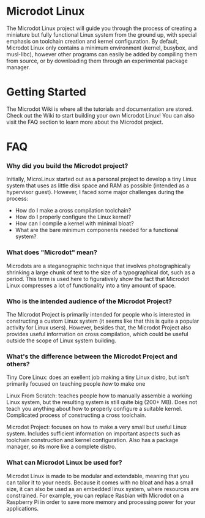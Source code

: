 

# Microdot Linux

The Microdot Linux project will guide you through the process of
creating a miniature but fully functional Linux system from the
ground up, with special emphasis on toolchain creation and kernel
configuration. By default, Microdot Linux only contains a minimum
environment (kernel, busybox, and musl-libc), however other programs
can easily be added by compiling them from source, or by downloading
them through an experimental package manager. 

# Getting Started

The Microdot Wiki is where all the tutorials and documentation are
stored. Check out the Wiki to start building your own Microdot Linux!
You can also visit the FAQ section to learn more about the Microdot project.


# FAQ


### Why did you build the Microdot project?

Initially, MicroLinux started out as a personal project to develop a
tiny Linux system that uses as little disk space and RAM as possible
(intended as a hypervisor guest). However, I faced some major challenges
during the process:

* How do I make a cross compilation toolchain?
* How do I properly configure the Linux kernel?
* How can I compile a kernel with minimal bloat?
* What are the bare minimum components needed for a functional system?


### What does "Microdot" mean?

Microdots are a steganographic technique that involves
photographically shrinking a large chunk of text to the
size of a typographical dot, such as a period. This term
is used here to figuratively show the fact that Microdot
Linux compresses a lot of functionality into a tiny
amount of space.


### Who is the intended audience of the Microdot Project?

The Microdot Project is primarily intended for people who
is interested in constructing a custom Linux system (it seems
like that this is quite a popular activity for Linux users).
However, besides that, the Microdot Project also provides
useful information on cross compilation, which could be useful
outside the scope of Linux system building.

### What's the difference between the Microdot Project and others?

Tiny Core Linux: does an exellent job making a tiny Linux distro,
but isn't primarily focused on teaching people _how_ to make one

Linux From Scratch: teaches people how to manually assemble
a working Linux system, but the resulting system is still quite
big (200+ MB). Does not teach you anything about how to
properly configure a suitable kernel. Complicated process
of constructing a cross toolchain.

Microdot Project: focuses on how to make a very small but
useful Linux system. Includes sufficient information on
important aspects such as toolchain construction and kernel
configuration. Also has a package manager, so its more
like a complete distro. 

### What can Microdot Linux be used for?

Microdot Linux is made to be modular and extendable,
meaning that you can tailor it to your needs. Because 
it comes with no bloat and has a small size, it can
also be used as an embedded linux system, where resources
are constrained. For example, you can replace Rasbian with
Microdot on a Raspberry Pi in order to save more memory
and processing power for your applications. 



